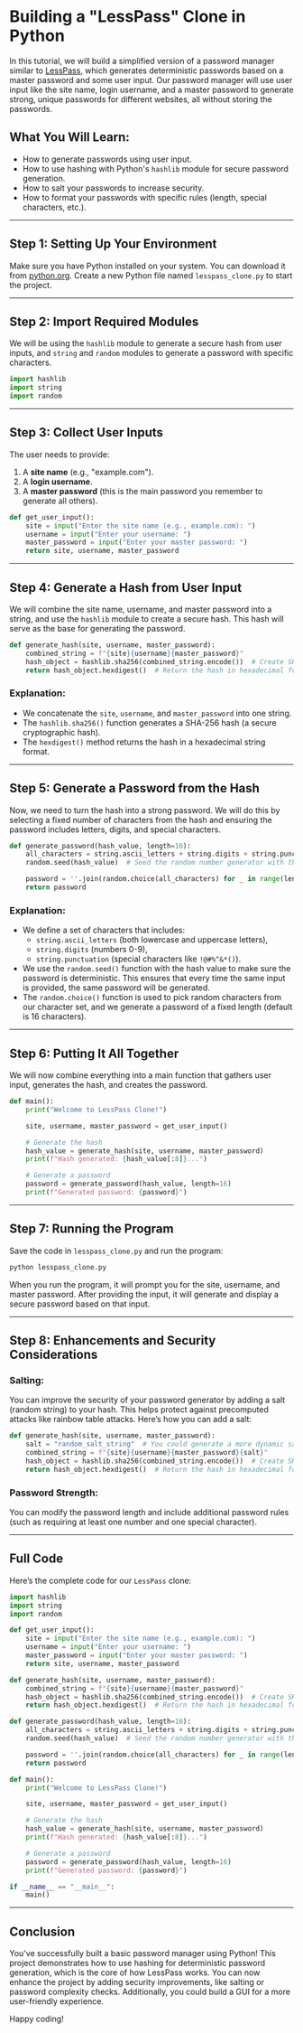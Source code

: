 # Building a "LessPass" Clone in Python

In this tutorial, we will build a simplified version of a password manager similar to [LessPass](https://lesspass.com/), which generates deterministic passwords based on a master password and some user input. Our password manager will use user input like the site name, login username, and a master password to generate strong, unique passwords for different websites, all without storing the passwords.

## What You Will Learn:
- How to generate passwords using user input.
- How to use hashing with Python's `hashlib` module for secure password generation.
- How to salt your passwords to increase security.
- How to format your passwords with specific rules (length, special characters, etc.).

---

## Step 1: **Setting Up Your Environment**

Make sure you have Python installed on your system. You can download it from [python.org](https://www.python.org/). Create a new Python file named `lesspass_clone.py` to start the project.

---

## Step 2: **Import Required Modules**

We will be using the `hashlib` module to generate a secure hash from user inputs, and `string` and `random` modules to generate a password with specific characters.

```python
import hashlib
import string
import random
```

---

## Step 3: **Collect User Inputs**

The user needs to provide:
1. A **site name** (e.g., "example.com").
2. A **login username**.
3. A **master password** (this is the main password you remember to generate all others).

```python
def get_user_input():
    site = input("Enter the site name (e.g., example.com): ")
    username = input("Enter your username: ")
    master_password = input("Enter your master password: ")
    return site, username, master_password
```

---

## Step 4: **Generate a Hash from User Input**

We will combine the site name, username, and master password into a string, and use the `hashlib` module to create a secure hash. This hash will serve as the base for generating the password.

```python
def generate_hash(site, username, master_password):
    combined_string = f"{site}{username}{master_password}"
    hash_object = hashlib.sha256(combined_string.encode())  # Create SHA-256 hash
    return hash_object.hexdigest()  # Return the hash in hexadecimal format
```

### Explanation:
- We concatenate the `site`, `username`, and `master_password` into one string.
- The `hashlib.sha256()` function generates a SHA-256 hash (a secure cryptographic hash).
- The `hexdigest()` method returns the hash in a hexadecimal string format.

---

## Step 5: **Generate a Password from the Hash**

Now, we need to turn the hash into a strong password. We will do this by selecting a fixed number of characters from the hash and ensuring the password includes letters, digits, and special characters.

```python
def generate_password(hash_value, length=16):
    all_characters = string.ascii_letters + string.digits + string.punctuation
    random.seed(hash_value)  # Seed the random number generator with the hash

    password = ''.join(random.choice(all_characters) for _ in range(length))
    return password
```

### Explanation:
- We define a set of characters that includes:
  - `string.ascii_letters` (both lowercase and uppercase letters),
  - `string.digits` (numbers 0-9),
  - `string.punctuation` (special characters like `!@#%^&*()`).
- We use the `random.seed()` function with the hash value to make sure the password is deterministic. This ensures that every time the same input is provided, the same password will be generated.
- The `random.choice()` function is used to pick random characters from our character set, and we generate a password of a fixed length (default is 16 characters).

---

## Step 6: **Putting It All Together**

We will now combine everything into a main function that gathers user input, generates the hash, and creates the password.

```python
def main():
    print("Welcome to LessPass Clone!")

    site, username, master_password = get_user_input()

    # Generate the hash
    hash_value = generate_hash(site, username, master_password)
    print(f"Hash generated: {hash_value[:8]}...")

    # Generate a password
    password = generate_password(hash_value, length=16)
    print(f"Generated password: {password}")
```

---

## Step 7: **Running the Program**

Save the code in `lesspass_clone.py` and run the program:

```bash
python lesspass_clone.py
```

When you run the program, it will prompt you for the site, username, and master password. After providing the input, it will generate and display a secure password based on that input.

---

## Step 8: **Enhancements and Security Considerations**

### Salting:
You can improve the security of your password generator by adding a salt (random string) to your hash. This helps protect against precomputed attacks like rainbow table attacks. Here’s how you can add a salt:

```python
def generate_hash(site, username, master_password):
    salt = "random_salt_string"  # You could generate a more dynamic salt per user
    combined_string = f"{site}{username}{master_password}{salt}"
    hash_object = hashlib.sha256(combined_string.encode())  # Create SHA-256 hash
    return hash_object.hexdigest()  # Return the hash in hexadecimal format
```

### Password Strength:
You can modify the password length and include additional password rules (such as requiring at least one number and one special character).

---

## Full Code

Here’s the complete code for our `LessPass` clone:

```python
import hashlib
import string
import random

def get_user_input():
    site = input("Enter the site name (e.g., example.com): ")
    username = input("Enter your username: ")
    master_password = input("Enter your master password: ")
    return site, username, master_password

def generate_hash(site, username, master_password):
    combined_string = f"{site}{username}{master_password}"
    hash_object = hashlib.sha256(combined_string.encode())  # Create SHA-256 hash
    return hash_object.hexdigest()  # Return the hash in hexadecimal format

def generate_password(hash_value, length=16):
    all_characters = string.ascii_letters + string.digits + string.punctuation
    random.seed(hash_value)  # Seed the random number generator with the hash

    password = ''.join(random.choice(all_characters) for _ in range(length))
    return password

def main():
    print("Welcome to LessPass Clone!")

    site, username, master_password = get_user_input()

    # Generate the hash
    hash_value = generate_hash(site, username, master_password)
    print(f"Hash generated: {hash_value[:8]}...")

    # Generate a password
    password = generate_password(hash_value, length=16)
    print(f"Generated password: {password}")

if __name__ == "__main__":
    main()
```

---

## Conclusion

You've successfully built a basic password manager using Python! This project demonstrates how to use hashing for deterministic password generation, which is the core of how LessPass works. You can now enhance the project by adding security improvements, like salting or password complexity checks. Additionally, you could build a GUI for a more user-friendly experience. 

Happy coding!
